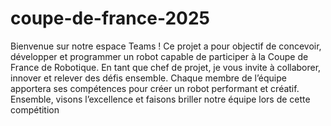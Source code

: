 # coupe-de-france-2025
Bienvenue sur notre espace Teams ! Ce projet a pour objectif de concevoir, développer et programmer un robot capable de participer à la Coupe de France de Robotique. En tant que chef de projet, je vous invite à collaborer, innover et relever des défis ensemble. Chaque membre de l’équipe apportera ses compétences pour créer un robot performant et créatif. Ensemble, visons l’excellence et faisons briller notre équipe lors de cette compétition 
